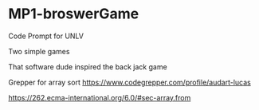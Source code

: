 # MP1-broswerGame
Code Prompt
for UNLV 

Two simple games 

That software dude inspired the back jack game

Grepper for array sort 
https://www.codegrepper.com/profile/audart-lucas


https://262.ecma-international.org/6.0/#sec-array.from



